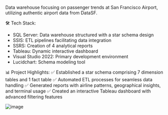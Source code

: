Data warehouse focusing on passenger trends at San Francisco Airport, utilizing authentic airport data from DataSF.

🛠️ Tech Stack:
- SQL Server: Data warehouse structured with a star schema design
- SSIS: ETL pipelines facilitating data integration
- SSRS: Creation of 4 analytical reports
- Tableau: Dynamic interactive dashboard
- Visual Studio 2022: Primary development environment
- Lucidchart: Schema modeling tool

📊 Project Highlights:
✅ Established a star schema comprising 7 dimension tables and 1 fact table
✅ Automated ETL processes for seamless data handling
✅ Generated reports with airline patterns, geographical insights, and terminal usage
✅ Created an interactive Tableau dashboard with advanced filtering features

![image](https://github.com/user-attachments/assets/499ce31e-3db5-4a7b-a10f-8d4564f16316)
